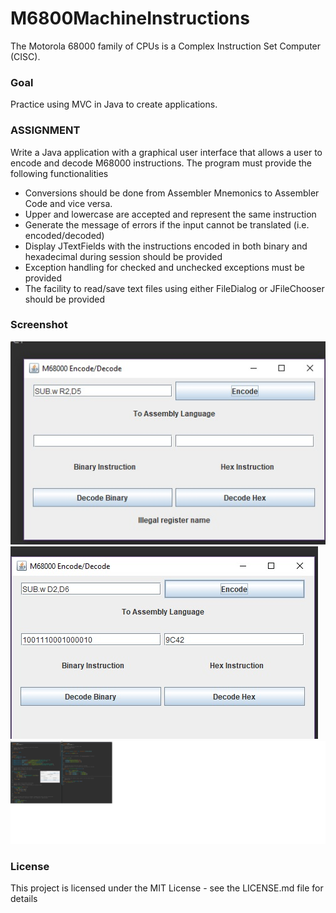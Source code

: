 # M6800MachineInstructions
The Motorola 68000 family of CPUs is a Complex Instruction Set Computer (CISC).

### Goal
Practice using MVC in Java to create applications.

### ASSIGNMENT
Write a Java application with a graphical user interface that allows a user to encode and
decode M68000 instructions. The program must provide the following functionalities
- Conversions should be done from Assembler Mnemonics to Assembler Code
and vice versa.
- Upper and lowercase are accepted and represent the same instruction
- Generate the message of errors if the input cannot be translated
(i.e. encoded/decoded)
- Display JTextFields with the instructions encoded in both binary
and hexadecimal during session should be provided
- Exception handling for checked and unchecked exceptions must be provided
- The facility to read/save text files using either FileDialog or JFileChooser
should be provided

### Screenshot
<img src="Screenshots/1.jpg">
<img src="Screenshots/3.jpg">
<img src="Screenshots/2.jpg">

### License
This project is licensed under the MIT License - see the LICENSE.md file for details
